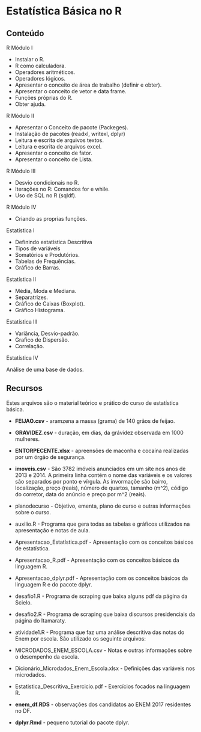 # Estatística Básica no R

## Conteúdo


R Módulo I

+ Instalar o R.
+ R como calculadora.
+ Operadores aritméticos.
+ Operadores lógicos.
+ Apresentar o conceito de área de trabalho (definir e obter).
+ Apresentar o conceito de vetor e data frame.
+ Funções próprias do R.
+ Obter ajuda.

R Módulo II

+ Apresentar o Conceito de pacote (Packeges).
+ Instalação de pacotes (readxl, writexl, dplyr)
+ Leitura e escrita de arquivos textos.
+ Leitura e escrita de arquivos excel.
+ Apresentar o conceito de fator.
+ Apresentar o conceito de Lista.

R Módulo III

+ Desvio condicionais no R.
+ Iterações no R: Comandos for e while.
+ Uso de SQL no R (sqldf).

R Módulo IV

+ Criando as proprias funções.

Estatística I

+ Definindo estatística Descritiva
+ Tipos de variáveis
+ Somatórios e Produtórios.
+ Tabelas de Frequências.
+ Gráfico de Barras.

Estatística II

+ Média, Moda e Mediana.
+ Separatrizes.
+ Gráfico de Caixas (Boxplot).
+ Gráfico Histograma.

Estatística III

+ Variância, Desvio-padrão.
+ Grafico de Dispersão.
+ Correlação.

Estatística IV

Análise de uma base de dados.

## Recursos


Estes arquivos são o material teórico e prático do curso de estatística básica.

+ **FEIJAO.csv** - aramzena a massa (grama) de 140 grãos de feijao.

+ **GRAVIDEZ.csv** - duração, em dias, da grávidez observada em 1000 mulheres.

+ **ENTORPECENTE.xlsx** - apreensões de maconha e cocaína realizadas por um órgão de segurança.

+ **imoveis.csv** - São 3782 imóveis anunciados em um site nos anos de 2013 e 2014. A primeira linha contém o nome das variáveis e os valores são separados por ponto e vírgula. As invormaçõe são bairro, localização, preço (reais), número de quartos, tamanho (m^2), código do corretor, data do anúncio e preço por m^2 (reais).

+ planodecurso - Objetivo, ementa, plano de curso e outras informações sobre o curso.

+ auxilio.R - Programa que gera todas as tabelas e gráficos utilizados na apresentação e notas de aula.

+ Apresentacao_Estatística.pdf - Apresentação com os conceitos básicos de estatística.

+ Apresentacao_R.pdf - Apresentação com os conceitos básicos da linguagem R.

+ Apresentacao_dplyr.pdf - Apresentação com os conceitos básicos da linguagem R e do pacote dplyr.


+ desafio1.R - Programa de scraping que baixa alguns pdf da página da Scielo.

+ desafio2.R - Programa de scraping que baixa discursos presidenciais da página do Itamaraty.

+ atividade1.R - Programa que faz uma análise descritiva das notas do Enem por escola. 
  São utilizado os seguinte arquivos:
  
+ MICRODADOS_ENEM_ESCOLA.csv - Notas e outras informações sobre o desempenho da escola.
   
+ Dicionário_Microdados_Enem_Escola.xlsx - Definições das variáveis nos microdados.
  
+ Estatistica_Descritiva_Exercicio.pdf - Exercícios focados na linguagem R.

+ **enem_df.RDS** - observações dos candidatos ao ENEM 2017 residentes no DF.

+ **dplyr.Rmd** - pequeno tutorial do pacote dplyr.

